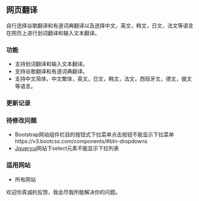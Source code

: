 ## 网页翻译
自行选择谷歌翻译和有道词典翻译以及选择中文，英文，韩文，日文，法文等语言在网页上进行划词翻译和输入文本翻译。

### 功能
- 支持划词翻译和输入文本翻译。
- 支持谷歌翻译和有道词典翻译。
- 支持中文简体，中文繁体，英文，日文，韩文，法文，西班牙文，德文，俄文等语言。

### 更新记录

### 待修改问题
- Bootstrap网站组件栏目的按钮式下拉菜单点击按钮不能显示下拉菜单https://v3.bootcss.com/components/#btn-dropdowns
- [Jqueryui](https://jqueryui.com/)网站下select元素不能显示下拉列表
### 适用网站
- 所有网站

欢迎你真诚的反馈，我会尽我所能解决你的问题。

